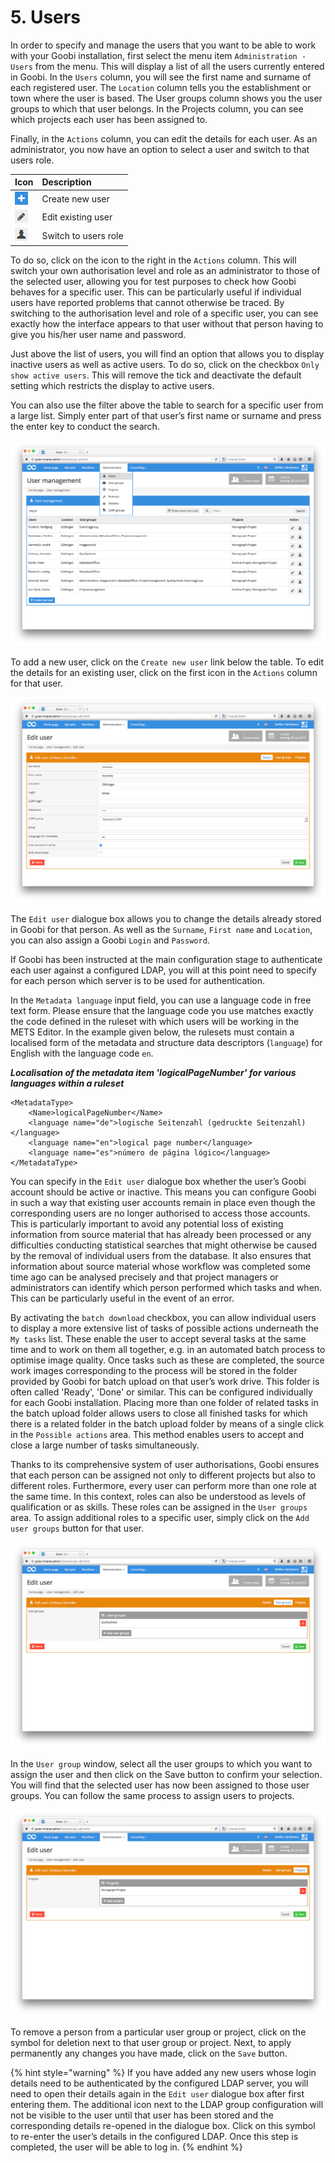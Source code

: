 # 5. Users

In order to specify and manage the users that you want to be able to work with your Goobi installation, first select the menu item `Administration - Users` from the menu. This will display a list of all the users currently entered in Goobi. In the `Users` column, you will see the first name and surname of each registered user. The `Location` column tells you the establishment or town where the user is based. The User groups column shows you the user groups to which that user belongs. In the Projects column, you can see which projects each user has been assigned to.

Finally, in the `Actions` column, you can edit the details for each user. As an administrator, you now have an option to select a user and switch to that users role.

| Icon | Description |
| :--- | :--- |
| ![ruleset\_02.png](../.gitbook/assets/ruleset_02.png) | Create new user |
| ![ruleset\_01.png](../.gitbook/assets/ruleset_01.png) | Edit existing user |
| ![ruleset\_03.png](../.gitbook/assets/ruleset_03.png) | Switch to users role |

To do so, click on the icon to the right in the `Actions` column. This will switch your own authorisation level and role as an administrator to those of the selected user, allowing you for test purposes to check how Goobi behaves for a specific user. This can be particularly useful if individual users have reported problems that cannot otherwise be traced. By switching to the authorisation level and role of a specific user, you can see exactly how the interface appears to that user without that person having to give you his/her user name and password.

Just above the list of users, you will find an option that allows you to display inactive users as well as active users. To do so, click on the checkbox `Only show active users`. This will remove the tick and deactivate the default setting which restricts the display to active users.

You can also use the filter above the table to search for a specific user from a large list. Simply enter part of that user’s first name or surname and press the enter key to conduct the search.

![List of registered Goobi users](../.gitbook/assets/62e.png)

To add a new user, click on the `Create new user` link below the table. To edit the details for an existing user, click on the first icon in the `Actions` column for that user.

![Editing user details](../.gitbook/assets/63e.png)

The `Edit user` dialogue box allows you to change the details already stored in Goobi for that person. As well as the `Surname`, `First name` and `Location`, you can also assign a Goobi `Login` and `Password`.

If Goobi has been instructed at the main configuration stage to authenticate each user against a configured LDAP, you will at this point need to specify for each person which server is to be used for authentication.

In the `Metadata language` input field, you can use a language code in free text form. Please ensure that the language code you use matches exactly the code defined in the ruleset with which users will be working in the METS Editor. In the example given below, the rulesets must contain a localised form of the metadata and structure data descriptors \(`language`\) for English with the language code `en`.

_**Localisation of the metadata item 'logicalPageNumber' for various languages within a ruleset**_

```markup
<MetadataType>
    <Name>logicalPageNumber</Name>
    <language name="de">logische Seitenzahl (gedruckte Seitenzahl)</language>
    <language name="en">logical page number</language>
    <language name="es">número de página lógico</language>
</MetadataType>
```

You can specify in the `Edit user` dialogue box whether the user’s Goobi account should be active or inactive. This means you can configure Goobi in such a way that existing user accounts remain in place even though the corresponding users are no longer authorised to access those accounts. This is particularly important to avoid any potential loss of existing information from source material that has already been processed or any difficulties conducting statistical searches that might otherwise be caused by the removal of individual users from the database. It also ensures that information about source material whose workflow was completed some time ago can be analysed precisely and that project managers or administrators can identify which person performed which tasks and when. This can be particularly useful in the event of an error.

By activating the `batch download` checkbox, you can allow individual users to display a more extensive list of tasks of possible actions underneath the `My tasks` list. These enable the user to accept several tasks at the same time and to work on them all together, e.g. in an automated batch process to optimise image quality. Once tasks such as these are completed, the source work images corresponding to the process will be stored in the folder provided by Goobi for batch upload on that user’s work drive. This folder is often called 'Ready', 'Done' or similar. This can be configured individually for each Goobi installation. Placing more than one folder of related tasks in the batch upload folder allows users to close all finished tasks for which there is a related folder in the batch upload folder by means of a single click in the `Possible actions` area. This method enables users to accept and close a large number of tasks simultaneously.

Thanks to its comprehensive system of user authorisations, Goobi ensures that each person can be assigned not only to different projects but also to different roles. Furthermore, every user can perform more than one role at the same time. In this context, roles can also be understood as levels of qualification or as skills. These roles can be assigned in the `User groups` area. To assign additional roles to a specific user, simply click on the `Add user groups` button for that user.

![Adding user groups for a specific user](../.gitbook/assets/64e.png)

In the `User group` window, select all the user groups to which you want to assign the user and then click on the Save button to confirm your selection. You will find that the selected user has now been assigned to those user groups. You can follow the same process to assign users to projects.

![Adding projects to a specific user](../.gitbook/assets/65e.png)

To remove a person from a particular user group or project, click on the symbol for deletion next to that user group or project. Next, to apply permanently any changes you have made, click on the `Save` button.

{% hint style="warning" %}
If you have added any new users whose login details need to be authenticated by the configured LDAP server, you will need to open their details again in the `Edit user` dialogue box after first entering them. The additional icon next to the LDAP group configuration will not be visible to the user until that user has been stored and the corresponding details re-opened in the dialogue box. Click on this symbol to re-enter the user’s details in the configured LDAP. Once this step is completed, the user will be able to log in.
{% endhint %}

